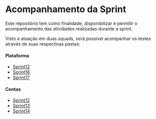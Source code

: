 # Acompanhamento da Sprint

Este repositório tem como finalidade, disponibilizar e permitir o acompanhamento das atividades realizadas durante a sprint.</br>

Visto a atuação em duas squads, será possível acompanhar os testes através de suas respectivas pastas:</br>

#### Plataforma
- [Sprint12](./Plataforma/Sprint12.md)</br>
- [Sprint16](./Plataforma/Sprint16.md)</br>
- [Sprint17](./Plataforma/Sprint17.md)</br>

#### Contas
- [Sprint12](./Contas/Sprint12.md)
- [Sprint13](./Contas/Sprint13.md)
- [Sprint14](./Contas/Sprint14.md)
